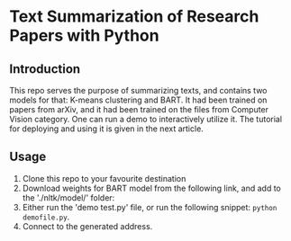 # Text Summarization of Research Papers with Python
## Introduction
This repo serves the purpose of summarizing texts, and contains two models for that: K-means clustering and BART. It had been trained on papers from arXiv, and it had been trained on the files from Computer Vision category.
One can run a demo to interactively utilize it. The tutorial for deploying and using it is given in the next article.

## Usage
1. Clone this repo to your favourite destination
2. Download weights for BART model from the following link, and add to the './nltk/model/' folder: 
3. Either run the 'demo test.py' file, or run the following snippet: `python demofile.py`.
4. Connect to the generated address.
